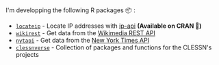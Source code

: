 I'm developping the following R packages 📦 :

* [`locateip`](https://github.com/clessn/locateip) - Locate IP addresses with [ip-api](https://ip-api.com/) **(Available on CRAN :tada:)**
* [`wikirest`](https://github.com/clessn/wikirest) - Get data from the [Wikimedia REST API](https://wikimedia.org/api/rest_v1/)
* [`nytapi`](https://github.com/clessn/nytapi) - Get data from the [New York Times API](https://developer.nytimes.com/)
* [`clessnverse`](https://github.com/clessn/clessnverse) - Collection of packages and functions for the CLESSN's projects
